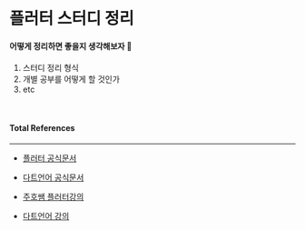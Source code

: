 #  플러터 스터디 정리
#### 어떻게 정리하면 좋을지 생각해보자 🤔
1. 스터디 정리 형식
2. 개별 공부를 어떻게 할 것인가
3. etc

<br/>


#### Total References  
---
- [플러터 공식문서](https://flutter-ko.dev/docs)
- [다트언어 공식문서](https://dart.dev/samples#variables)

- [주호쌤 플러터강의](https://easyupclass.e-itwill.com/course/course_view.jsp?id=28&rtype=0&ch=course#cview3)
- [다트언어 강의](https://www.inflearn.com/course/dart-%EC%96%B8%EC%96%B4-%EC%9E%85%EB%AC%B8)
